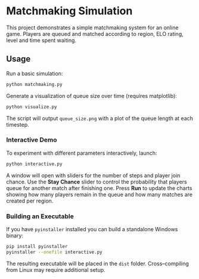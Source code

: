 # Matchmaking Simulation

This project demonstrates a simple matchmaking system for an online game.
Players are queued and matched according to region, ELO rating, level and
time spent waiting.

## Usage

Run a basic simulation:

```bash
python matchmaking.py
```

Generate a visualization of queue size over time (requires matplotlib):

```bash
python visualize.py
```

The script will output `queue_size.png` with a plot of the queue length at
each timestep.

### Interactive Demo

To experiment with different parameters interactively, launch:

```bash
python interactive.py
```

A window will open with sliders for the number of steps and player join chance.
Use the **Stay Chance** slider to control the probability that players queue
for another match after finishing one. Press **Run** to update the charts
showing how many players remain in the queue and how many matches are created
per region.

### Building an Executable

If you have `pyinstaller` installed you can build a standalone Windows binary:

```bash
pip install pyinstaller
pyinstaller --onefile interactive.py
```

The resulting executable will be placed in the `dist` folder. Cross–compiling
from Linux may require additional setup.
